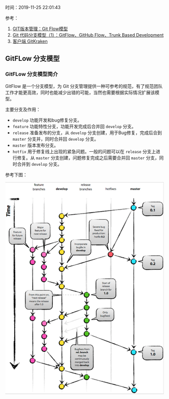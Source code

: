 时间：2019-11-25 22:01:43

参考：

1. [GIT版本管理：Git Flow模型](https://juejin.im/post/5a431edb6fb9a04514644fd4) 
2. [Git 代码分支模型（1）：GitFlow、GitHub Flow、Trunk Based Development](http://www.brofive.org/?p=2165)
2. [客户端 GitKraken](https://www.gitkraken.com/)

## GitFLow 分支模型 

### GitFLow 分支模型简介 

GitFlow 是一个分支模型，为 Git 分支管理提供一种可参考的规范，有了规范团队工作才能更高效，同时也能减少出错的可能，当然也需要根据实际情况扩展该模型。

主要分支及作用：

* `develop` 功能开发和bug修复分支。
* `feature` 功能特性分支，功能开发完成后合并回 `develop` 分支。
* `release` 准备发布的分支，从 `develop` 分支创建，用于Bug修复，完成后合到 `master` 分支并，同时合并回 `develop` 分支。
* `master` 版本发布分支。
* `hotfix` 用于修复线上出现的紧急问题。一般的问题可以在 `release` 分支上进行修复。从 `master` 分支创建，问题修复完成之后需要合并回 `master` 分支，同时合并到 `develop`  分支。 

参考下图：

![](../../../img/git/gitflow.jpg)
